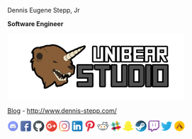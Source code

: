 Dennis Eugene Stepp, Jr

**Software Engineer**

[![UnibearStudio](images/affiliations/unibear.png)](http://unibearstudio.com/)

[Blog](http://www.dennis-stepp.com/) - http://www.dennis-stepp.com/

![Discord](images/socialIcons/discord.png)
[![Facebook](images/socialIcons/facebook.png)](https://facebook.com/dj.stepp.7)
[![GitHub](images/socialIcons/github.png)](https://github.com/destepp11)
![G+](images/socialIcons/google.png)
[![Instagram](images/socialIcons/instagram.png)](https://www.instagram.com/destepp11/)
[![LinkedIn](images/socialIcons/linkedin.png)](https://linkedin.com/in/dennisstepp)
[![Pintrest](images/socialIcons/pintrest.png)](https://www.pinterest.com/destepp11/)
[![Reddit](images/socialIcons/reddit.png)](https://www.reddit.com/user/destepp/)
![Slack](images/socialIcons/slack.png)
![Snapchat](images/socialIcons/snapchat.png)
[![Steam](images/socialIcons/steam.png)](http://steamcommunity.com/profiles/76561198034649614/)
![Twitch](images/socialIcons/twitch.png)
[![Twitter](images/socialIcons/twitter.png)](https://twitter.com/destepp)
[![Untapped](images/socialIcons/untapped.png)](https://untappd.com/user/destepp11)
